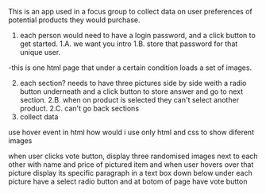 This is an app used in a focus group to collect data on user preferences of potential products they would purchase.

1. each person would need to have a login password, and a click button to get started.
1.A. we want you intro
1.B. store that password for that unique user.


-this is one html page that under a certain condition loads a set of images.


2. each section? needs to have three pictures side by side weith a radio button underneath and a click button to store answer and go to next section.
2.B. when on product is selected they can't select another product.
2.C. can't go back sections
3. collect data




use hover event in html
how would i use only html and css to show diferent images

when user clicks vote button, display three randomised images next to each other with name and price of pictured item and
when user hovers over that picture display its specific paragraph in a text box down below
under each picture have a select radio button and at botom of page have vote button

